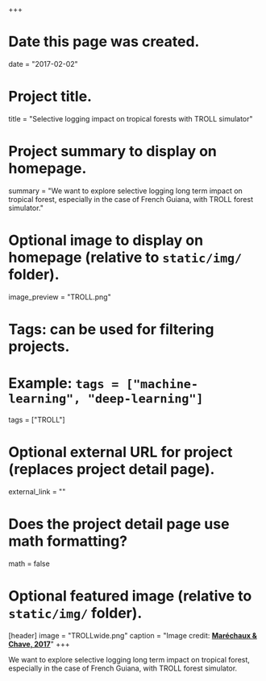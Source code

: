 +++
# Date this page was created.
date = "2017-02-02"

# Project title.
title = "Selective logging impact on tropical forests with TROLL simulator"

# Project summary to display on homepage.
summary = "We want to explore selective logging long term impact on tropical forest, especially in the case of French Guiana, with TROLL forest simulator."

# Optional image to display on homepage (relative to `static/img/` folder).
image_preview = "TROLL.png"

# Tags: can be used for filtering projects.
# Example: `tags = ["machine-learning", "deep-learning"]`
tags = ["TROLL"]

# Optional external URL for project (replaces project detail page).
external_link = ""

# Does the project detail page use math formatting?
math = false

# Optional featured image (relative to `static/img/` folder).
[header]
image = "TROLLwide.png"
caption = "Image credit: [**Maréchaux & Chave, 2017**](https://esajournals.onlinelibrary.wiley.com/doi/abs/10.1002/ecm.1271)"
+++

We want to explore selective logging long term impact on tropical forest, especially in the case of French Guiana, with TROLL forest simulator.
